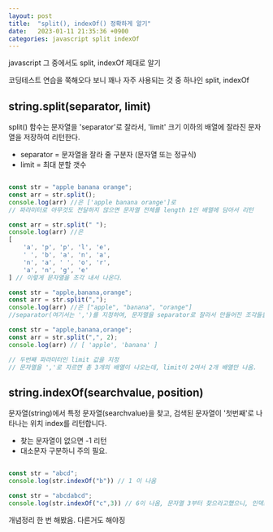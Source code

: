 ```yaml
---
layout: post
title:  "split(), indexOf() 정확하게 알기"
date:   2023-01-11 21:35:36 +0900
categories: javascript split indexOf
---
```

javascript 그 중에서도 split, indexOf 제대로 알기

코딩테스트 연습을 쭉해오다 보니 꽤나 자주 사용되는 것 중 하나인 split, indexOf

## string.split(separator, limit)
split() 함수는 문자열을 'separator'로 잘라서, 'limit' 크기 이하의 배열에 잘라진 문자열을 저장하여 리턴한다.
- separator = 문자열을 잘라 줄 구분자 (문자열 또는 정규식)
- limit = 최대 분할 갯수

```javascript

const str = "apple banana orange";
const arr = str.split();
console.log(arr) //은 ['apple banana orange']로
// 파라미터로 아무것도 전달하지 않으면 문자열 전체를 length 1인 배열에 담아서 리턴

const arr = str.split(" ");
console.log(arr) //은 
[
    'a', 'p', 'p', 'l', 'e',
    ' ', 'b', 'a', 'n', 'a',
    'n', 'a', ' ', 'o', 'r',
    'a', 'n', 'g', 'e'
] // 이렇게 문자열을 조각 내서 나온다.

const str = "apple,banana,orange";
const arr = str.split(",");
console.log(arr) //은 ["apple", "banana", "orange"]
//separator(여기서는 ',')를 지정하여, 문자열을 separator로 잘라서 만들어진 조각들을 배열에 담아서 리턴.

const str = "apple,banana,orange";
const arr = str.split(",", 2);
console.log(arr) //	[ 'apple', 'banana' ]

// 두번째 파라미터인 limit 값을 지정
// 문자열을 ','로 자르면 총 3개의 배열이 나오는데, limit이 2여서 2개 배열만 나옴.

```

## string.indexOf(searchvalue, position)
문자열(string)에서 특정 문자열(searchvalue)을 찾고, 검색된 문자열이 '첫번째'로 나타나는 위치 index를 리턴합니다.
- 찾는 문자열이 없으면 -1 리턴
- 대소문자 구분하니 주의 필요.

```javascript

const str = "abcd";
console.log(str.indexOf("b")) // 1 이 나옴

const str = "abcdabcd";
console.log(str.indexOf("c",3)) // 6이 나옴, 문자열 3부터 찾으라고했으니, 인덱스 2에 있어도 안찾음

```

개념정리 한 번 해봤음. 다른거도 해야징